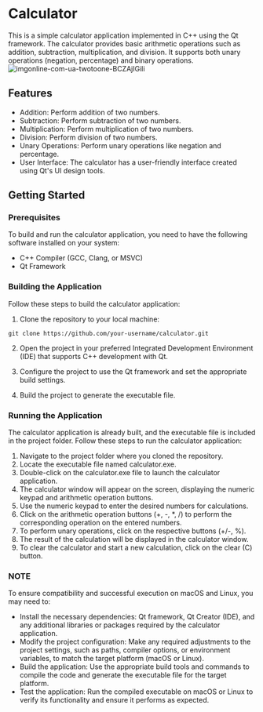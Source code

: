 # Calculator
This is a simple calculator application implemented in C++ using the Qt framework. The calculator provides basic arithmetic operations such as addition, subtraction, multiplication, and division. It supports both unary operations (negation, percentage) and binary operations.
![imgonline-com-ua-twotoone-BCZAjIGili](https://github.com/RafayKhattak/Calculator-cpp/assets/90026724/7e97874e-4fcb-465e-bff8-472f56968fa2)

## Features
- Addition: Perform addition of two numbers.
- Subtraction: Perform subtraction of two numbers.
- Multiplication: Perform multiplication of two numbers.
- Division: Perform division of two numbers.
- Unary Operations: Perform unary operations like negation and percentage.
- User Interface: The calculator has a user-friendly interface created using Qt's UI design tools.
## Getting Started
### Prerequisites
To build and run the calculator application, you need to have the following software installed on your system:
- C++ Compiler (GCC, Clang, or MSVC)
- Qt Framework
### Building the Application
Follow these steps to build the calculator application:
1. Clone the repository to your local machine:
```
git clone https://github.com/your-username/calculator.git
```
2. Open the project in your preferred Integrated Development Environment (IDE) that supports C++ development with Qt.
3. Configure the project to use the Qt framework and set the appropriate build settings.

4. Build the project to generate the executable file.
### Running the Application
The calculator application is already built, and the executable file is included in the project folder. Follow these steps to run the calculator application:
1. Navigate to the project folder where you cloned the repository.
2. Locate the executable file named calculator.exe.
3. Double-click on the calculator.exe file to launch the calculator application.
4. The calculator window will appear on the screen, displaying the numeric keypad and arithmetic operation buttons.
5. Use the numeric keypad to enter the desired numbers for calculations.
6. Click on the arithmetic operation buttons (+, -, *, /) to perform the corresponding operation on the entered numbers.
7. To perform unary operations, click on the respective buttons (+/-, %).
8. The result of the calculation will be displayed in the calculator window.
9. To clear the calculator and start a new calculation, click on the clear (C) button.
### NOTE
To ensure compatibility and successful execution on macOS and Linux, you may need to:
- Install the necessary dependencies: Qt framework, Qt Creator (IDE), and any additional libraries or packages required by the calculator application.
- Modify the project configuration: Make any required adjustments to the project settings, such as paths, compiler options, or environment variables, to match the target platform (macOS or Linux).
- Build the application: Use the appropriate build tools and commands to compile the code and generate the executable file for the target platform.
- Test the application: Run the compiled executable on macOS or Linux to verify its functionality and ensure it performs as expected.

